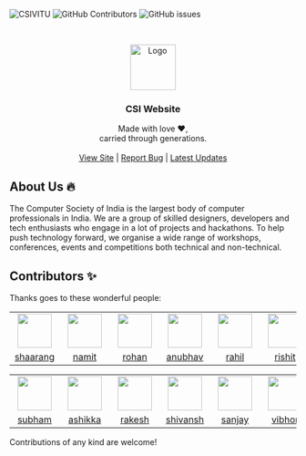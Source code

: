 <!-- Shields.io badges, don't change manually -->
![CSIVITU](https://img.shields.io/badge/csivitu-csivitu-orange)
![GitHub Contributors](https://img.shields.io/github/contributors/csivitu/CSIWebsite2\.0?style=flat-square&color=blue)
![GitHub issues](https://img.shields.io/github/issues/csivitu/CSIWebsite2\.0?style=flat-square&color=lime)

<!-- PROJECT LOGO -->
<br />
<p align="center">
  <a href="https://github.com/csivitu">
    <img src="https://csivit.com/images/favicon.png" alt="Logo" width="80">
  </a>

  <h3 align="center">CSI Website</h3>

  <p align="center">
    Made with love &#x2764;,<br />
    carried through generations.<br />
    <br />
    <a href="https://csivit.com/">View Site</a>
    |
    <a href="https://github.com/csivitu/CSIWebsite2.0/issues">Report Bug</a>
    |
    <a href="https://www.instagram.com/csivitu/?hl=en">Latest Updates</a>

  </p>
</p>

## About Us 🔥

<p>
    The Computer Society of India is the largest body of computer professionals in India. We are a group of skilled designers, developers and tech enthusiasts who engage in a lot of projects and hackathons. To help push technology forward, we organise a wide range of workshops, conferences, events and competitions both technical and non-technical.
</p>


## Contributors ✨

<p>
    Thanks goes to these wonderful people:
</p>

<!-- Rows are purposefully separated by tables,  -->
<!-- kindly do NOT use 'tr' tags here. -->
<table id="t1">
  <tr>
    <td align="center">
        <a href="https://github.com/shaarangg">
            <img src="https://github.com/shaarangg.png" height="60px" style="object-fit: cover" alt=""/><br/>
        </a>
    </td>
    <td align="center">
        <a href="https://github.com/namsnath">
            <img src="https://github.com/namsnath.png" height="60px" style="object-fit: cover" alt=""/><br/>
        </a>
    </td>
    <td align="center">
        <a href="https://github.com/roerohan">
            <img src="https://github.com/roerohan.png" height="60px" style="object-fit: cover" alt=""/><br/>
        </a>
    </td>
    <td align="center">
        <a href="https://github.com/anubhav-aryan">
            <img src="https://github.com/anubhav-aryan.png" height="60px" style="object-fit: cover" alt=""/><br/>
        </a>
    </td>
    <td align="center">
        <a href="https://github.com/alias-rahil">
            <img src="https://github.com/alias-rahil.png" height="60px" style="object-fit: cover" alt=""/><br/>
        </a>
    </td>
    <td align="center">
        <a href="https://github.com/thebongy">
            <img src="https://github.com/thebongy.png" height="60px" style="object-fit: cover" alt=""/><br/>
        </a>
    </td>
    <td align="center">
        <a href="https://github.com/pranshupranjal">
            <img src="https://github.com/pranshupranjal.png" height="60px" style="object-fit: cover" alt=""/><br/>
        </a>
    </td>
    <td align="center">
        <a href="https://github.com/theProgrammerDavid">
            <img src="https://github.com/theProgrammerDavid.png" height="60px" style="object-fit: cover" alt=""/><br/>
        </a>
    </td>
  </tr>
  <tr>
    <td align="center">
        <div style="width: 72px">
            <a href="https://github.com/shaarangg">shaarang</a>
        </div>
    </td>
    <td align="center">
        <div style="width: 72px">
            <a href="https://github.com/namsnath">namit</a>
        </div>
    </td>
    <td align="center">
        <div style="width: 72px">
            <a href="https://github.com/roerohan">rohan</a>
        </div>
    </td>
    <td align="center">
        <div style="width: 72px">
            <a href="https://github.com/anubhav-aryan">anubhav</a>
        </div>
    </td>
    <td align="center">
        <div style="width: 72px">
            <a href="https://github.com/anubhav-aryan">rahil</a>
        </div>
    </td>
    <td align="center">
        <div style="width: 72px">
            <a href="https://github.com/alias-rahil">rishit</a>
        </div>
    </td>
    <td align="center">
        <div style="width: 72px">
            <a href="https://github.com/pranshupranjal">pranshu</a>
        </div>
    </td>
    <td align="center">
        <div style="width: 72px">
            <a href="https://github.com/theProgrammerDavid">david</a>
        </div>
    </td>
  </tr>
</table>

<table id="t2">
  <tr>
    <td align="center">
        <a href="https://github.com/Subham-Panda">
            <img src="https://github.com/Subham-Panda.png" height="60px" style="object-fit: cover" alt=""/><br/>
        </a>
    </td>
    <td align="center">
        <a href="https://github.com/ashikka">
            <img src="https://github.com/ashikka.png" height="60px" style="object-fit: cover" alt=""/><br/>
        </a>
    </td>
    <td align="center">
        <a href="https://github.com/rakeshprask">
            <img src="https://github.com/rakeshprask.png" height="60px" style="object-fit: cover" alt=""/><br/>
        </a>
    </td>
    <td align="center">
        <a href="https://github.com/Shiv10">
            <img src="https://github.com/Shiv10.png" height="60px" style="object-fit: cover" alt=""/><br/>
        </a>
    </td>
    <td align="center">
        <a href="https://github.com/sanjaybaskaran01">
            <img src="https://github.com/sanjaybaskaran01.png" height="60px" style="object-fit: cover" alt=""/><br/>
        </a>
    </td>
    <td align="center">
        <a href="https://github.com/v1br">
            <img src="https://github.com/v1br.png" height="60px" style="object-fit: cover" alt=""/><br/>
        </a>
    </td>
  </tr>
  <tr>
    <td align="center">
        <div style="width: 72px">
            <a href="https://github.com/shaarangg">subham</a>
        </div>
    </td>
    <td align="center">
        <div style="width: 72px">
            <a href="https://github.com/namsnath">ashikka</a>
        </div>
    </td>
    <td align="center">
        <div style="width: 72px">
            <a href="https://github.com/roerohan">rakesh</a>
        </div>
    </td>
    <td align="center">
        <div style="width: 72px">
            <a href="https://github.com/anubhav-aryan">shivansh</a>
        </div>
    </td>
    <td align="center">
        <div style="width: 72px">
            <a href="https://github.com/anubhav-aryan">sanjay</a>
        </div>
    </td>
    <td align="center">
        <div style="width: 72px">
            <a href="https://github.com/alias-rahil">vibhor</a>
        </div>
    </td>
  </tr>
</table>


Contributions of any kind are welcome!